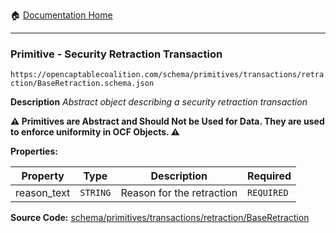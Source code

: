 :house: [Documentation Home](/README.md)

---

### Primitive - Security Retraction Transaction

`https://opencaptablecoalition.com/schema/primitives/transactions/retraction/BaseRetraction.schema.json`

**Description** _Abstract object describing a security retraction transaction_

**:warning: Primitives are Abstract and Should Not be Used for Data. They are used to enforce uniformity in OCF Objects. :warning:**

**Properties:**

| Property    | Type     | Description               | Required   |
| ----------- | -------- | ------------------------- | ---------- |
| reason_text | `STRING` | Reason for the retraction | `REQUIRED` |

**Source Code:** [schema/primitives/transactions/retraction/BaseRetraction](/schema/primitives/transactions/retraction/BaseRetraction.schema.json)
